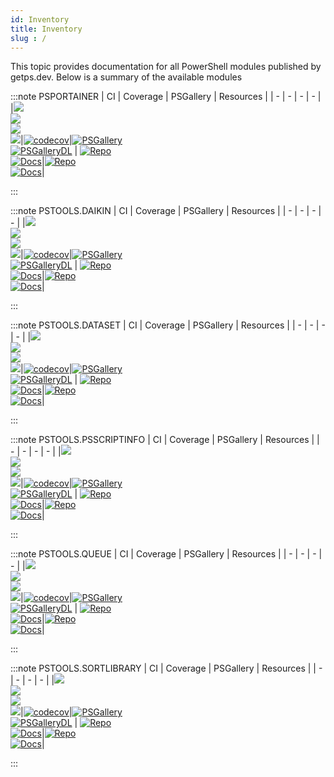 ```yaml
---
id: Inventory
title: Inventory
slug : /
---
```


This topic provides documentation for all PowerShell modules published by getps.dev. Below is a summary of the available modules

:::note PSPORTAINER
| CI | Coverage | PSGallery | Resources |
| - | - | - | - |
|[![](https://github.com/hanpq/PSPortainer/actions/workflows/pester_core_linux.yml/badge.svg?branch=main)](https://github.com/hanpq/PSPortainer/actions/workflows/pester_core_linux.yml)<br/>[![](https://github.com/hanpq/PSPortainer/actions/workflows/pester_desktop_windows.yml/badge.svg?branch=main)](https://github.com/hanpq/PSPortainer/actions/workflows/pester_desktop_windows.yml)<br/>[![](https://github.com/hanpq/PSPortainer/actions/workflows/pester_core_macos.yml/badge.svg?branch=main)](https://github.com/hanpq/PSPortainer/actions/workflows/pester_core_macos.yml)<br/>[![](https://github.com/hanpq/PSPortainer/actions/workflows/pester_core_windows_codecov.yml/badge.svg?branch=main)](https://github.com/hanpq/PSPortainer/actions/workflows/pester_core_windows_codecov.yml)|[![codecov](https://codecov.io/gh/hanpq/PSPortainer/branch/main/graph/badge.svg)](https://codecov.io/gh/hanpq/PSPortainer)|[![PSGallery](https://img.shields.io/powershellgallery/v/PSPortainer?label=PSGallery)](https://www.powershellgallery.com/packages/PSPortainer)<br/>[![PSGalleryDL](https://img.shields.io/powershellgallery/dt/PSPortainer?label=PSGallery%20downloads)](https://www.powershellgallery.com/packages/PSPortainer)     | [![Repo](https://img.shields.io/badge/Repo-PSPortainer-success?logo=github)](https://github.com/hanpq/PSPortainer) <br/> [![Docs](https://img.shields.io/badge/Docs-PSPortainer-success?logo=read-the-docs)](https://getps.dev/modules/PSPortainer/quickstart)|[![Repo](https://img.shields.io/badge/Repo-PSPortainer-success?logo=github)](https://github.com/hanpq/PSPortainer)<br/>[![Docs](https://img.shields.io/badge/Docs-PSPortainer-success?logo=read-the-docs)](https://getps.dev/modules/PSPortainer/quickstart)|

:::

:::note PSTOOLS.DAIKIN
| CI | Coverage | PSGallery | Resources |
| - | - | - | - |
|[![](https://github.com/hanpq/pstools.daikin/actions/workflows/pester_core_linux.yml/badge.svg?branch=main)](https://github.com/hanpq/pstools.daikin/actions/workflows/pester_core_linux.yml)<br/>[![](https://github.com/hanpq/pstools.daikin/actions/workflows/pester_desktop_windows.yml/badge.svg?branch=main)](https://github.com/hanpq/pstools.daikin/actions/workflows/pester_desktop_windows.yml)<br/>[![](https://github.com/hanpq/pstools.daikin/actions/workflows/pester_core_macos.yml/badge.svg?branch=main)](https://github.com/hanpq/pstools.daikin/actions/workflows/pester_core_macos.yml)<br/>[![](https://github.com/hanpq/pstools.daikin/actions/workflows/pester_core_windows_codecov.yml/badge.svg?branch=main)](https://github.com/hanpq/pstools.daikin/actions/workflows/pester_core_windows_codecov.yml)|[![codecov](https://codecov.io/gh/hanpq/pstools.daikin/branch/main/graph/badge.svg)](https://codecov.io/gh/hanpq/pstools.daikin)|[![PSGallery](https://img.shields.io/powershellgallery/v/pstools.daikin?label=PSGallery)](https://www.powershellgallery.com/packages/pstools.daikin)<br/>[![PSGalleryDL](https://img.shields.io/powershellgallery/dt/pstools.daikin?label=PSGallery%20downloads)](https://www.powershellgallery.com/packages/pstools.daikin)     | [![Repo](https://img.shields.io/badge/Repo-pstools.daikin-success?logo=github)](https://github.com/hanpq/pstools.daikin) <br/> [![Docs](https://img.shields.io/badge/Docs-pstools.daikin-success?logo=read-the-docs)](https://getps.dev/modules/pstools.daikin/quickstart)|[![Repo](https://img.shields.io/badge/Repo-pstools.daikin-success?logo=github)](https://github.com/hanpq/pstools.daikin)<br/>[![Docs](https://img.shields.io/badge/Docs-pstools.daikin-success?logo=read-the-docs)](https://getps.dev/modules/pstools.daikin/quickstart)|

:::

:::note PSTOOLS.DATASET
| CI | Coverage | PSGallery | Resources |
| - | - | - | - |
|[![](https://github.com/hanpq/pstools.dataset/actions/workflows/pester_core_linux.yml/badge.svg?branch=main)](https://github.com/hanpq/pstools.dataset/actions/workflows/pester_core_linux.yml)<br/>[![](https://github.com/hanpq/pstools.dataset/actions/workflows/pester_desktop_windows.yml/badge.svg?branch=main)](https://github.com/hanpq/pstools.dataset/actions/workflows/pester_desktop_windows.yml)<br/>[![](https://github.com/hanpq/pstools.dataset/actions/workflows/pester_core_macos.yml/badge.svg?branch=main)](https://github.com/hanpq/pstools.dataset/actions/workflows/pester_core_macos.yml)<br/>[![](https://github.com/hanpq/pstools.dataset/actions/workflows/pester_core_windows_codecov.yml/badge.svg?branch=main)](https://github.com/hanpq/pstools.dataset/actions/workflows/pester_core_windows_codecov.yml)|[![codecov](https://codecov.io/gh/hanpq/pstools.dataset/branch/main/graph/badge.svg)](https://codecov.io/gh/hanpq/pstools.dataset)|[![PSGallery](https://img.shields.io/powershellgallery/v/pstools.dataset?label=PSGallery)](https://www.powershellgallery.com/packages/pstools.dataset)<br/>[![PSGalleryDL](https://img.shields.io/powershellgallery/dt/pstools.dataset?label=PSGallery%20downloads)](https://www.powershellgallery.com/packages/pstools.dataset)     | [![Repo](https://img.shields.io/badge/Repo-pstools.dataset-success?logo=github)](https://github.com/hanpq/pstools.dataset) <br/> [![Docs](https://img.shields.io/badge/Docs-pstools.dataset-success?logo=read-the-docs)](https://getps.dev/modules/pstools.dataset/quickstart)|[![Repo](https://img.shields.io/badge/Repo-pstools.dataset-success?logo=github)](https://github.com/hanpq/pstools.dataset)<br/>[![Docs](https://img.shields.io/badge/Docs-pstools.dataset-success?logo=read-the-docs)](https://getps.dev/modules/pstools.dataset/quickstart)|

:::

:::note PSTOOLS.PSSCRIPTINFO
| CI | Coverage | PSGallery | Resources |
| - | - | - | - |
|[![](https://github.com/hanpq/pstools.psscriptinfo/actions/workflows/pester_core_linux.yml/badge.svg?branch=main)](https://github.com/hanpq/pstools.psscriptinfo/actions/workflows/pester_core_linux.yml)<br/>[![](https://github.com/hanpq/pstools.psscriptinfo/actions/workflows/pester_desktop_windows.yml/badge.svg?branch=main)](https://github.com/hanpq/pstools.psscriptinfo/actions/workflows/pester_desktop_windows.yml)<br/>[![](https://github.com/hanpq/pstools.psscriptinfo/actions/workflows/pester_core_macos.yml/badge.svg?branch=main)](https://github.com/hanpq/pstools.psscriptinfo/actions/workflows/pester_core_macos.yml)<br/>[![](https://github.com/hanpq/pstools.psscriptinfo/actions/workflows/pester_core_windows_codecov.yml/badge.svg?branch=main)](https://github.com/hanpq/pstools.psscriptinfo/actions/workflows/pester_core_windows_codecov.yml)|[![codecov](https://codecov.io/gh/hanpq/pstools.psscriptinfo/branch/main/graph/badge.svg)](https://codecov.io/gh/hanpq/pstools.psscriptinfo)|[![PSGallery](https://img.shields.io/powershellgallery/v/pstools.psscriptinfo?label=PSGallery)](https://www.powershellgallery.com/packages/pstools.psscriptinfo)<br/>[![PSGalleryDL](https://img.shields.io/powershellgallery/dt/pstools.psscriptinfo?label=PSGallery%20downloads)](https://www.powershellgallery.com/packages/pstools.psscriptinfo)     | [![Repo](https://img.shields.io/badge/Repo-pstools.psscriptinfo-success?logo=github)](https://github.com/hanpq/pstools.psscriptinfo) <br/> [![Docs](https://img.shields.io/badge/Docs-pstools.psscriptinfo-success?logo=read-the-docs)](https://getps.dev/modules/pstools.psscriptinfo/quickstart)|[![Repo](https://img.shields.io/badge/Repo-pstools.psscriptinfo-success?logo=github)](https://github.com/hanpq/pstools.psscriptinfo)<br/>[![Docs](https://img.shields.io/badge/Docs-pstools.psscriptinfo-success?logo=read-the-docs)](https://getps.dev/modules/pstools.psscriptinfo/quickstart)|

:::

:::note PSTOOLS.QUEUE
| CI | Coverage | PSGallery | Resources |
| - | - | - | - |
|[![](https://github.com/hanpq/pstools.queue/actions/workflows/pester_core_linux.yml/badge.svg?branch=main)](https://github.com/hanpq/pstools.queue/actions/workflows/pester_core_linux.yml)<br/>[![](https://github.com/hanpq/pstools.queue/actions/workflows/pester_desktop_windows.yml/badge.svg?branch=main)](https://github.com/hanpq/pstools.queue/actions/workflows/pester_desktop_windows.yml)<br/>[![](https://github.com/hanpq/pstools.queue/actions/workflows/pester_core_macos.yml/badge.svg?branch=main)](https://github.com/hanpq/pstools.queue/actions/workflows/pester_core_macos.yml)<br/>[![](https://github.com/hanpq/pstools.queue/actions/workflows/pester_core_windows_codecov.yml/badge.svg?branch=main)](https://github.com/hanpq/pstools.queue/actions/workflows/pester_core_windows_codecov.yml)|[![codecov](https://codecov.io/gh/hanpq/pstools.queue/branch/main/graph/badge.svg)](https://codecov.io/gh/hanpq/pstools.queue)|[![PSGallery](https://img.shields.io/powershellgallery/v/pstools.queue?label=PSGallery)](https://www.powershellgallery.com/packages/pstools.queue)<br/>[![PSGalleryDL](https://img.shields.io/powershellgallery/dt/pstools.queue?label=PSGallery%20downloads)](https://www.powershellgallery.com/packages/pstools.queue)     | [![Repo](https://img.shields.io/badge/Repo-pstools.queue-success?logo=github)](https://github.com/hanpq/pstools.queue) <br/> [![Docs](https://img.shields.io/badge/Docs-pstools.queue-success?logo=read-the-docs)](https://getps.dev/modules/pstools.queue/quickstart)|[![Repo](https://img.shields.io/badge/Repo-pstools.queue-success?logo=github)](https://github.com/hanpq/pstools.queue)<br/>[![Docs](https://img.shields.io/badge/Docs-pstools.queue-success?logo=read-the-docs)](https://getps.dev/modules/pstools.queue/quickstart)|

:::

:::note PSTOOLS.SORTLIBRARY
| CI | Coverage | PSGallery | Resources |
| - | - | - | - |
|[![](https://github.com/hanpq/pstools.sortlibrary/actions/workflows/pester_core_linux.yml/badge.svg?branch=main)](https://github.com/hanpq/pstools.sortlibrary/actions/workflows/pester_core_linux.yml)<br/>[![](https://github.com/hanpq/pstools.sortlibrary/actions/workflows/pester_desktop_windows.yml/badge.svg?branch=main)](https://github.com/hanpq/pstools.sortlibrary/actions/workflows/pester_desktop_windows.yml)<br/>[![](https://github.com/hanpq/pstools.sortlibrary/actions/workflows/pester_core_macos.yml/badge.svg?branch=main)](https://github.com/hanpq/pstools.sortlibrary/actions/workflows/pester_core_macos.yml)<br/>[![](https://github.com/hanpq/pstools.sortlibrary/actions/workflows/pester_core_windows_codecov.yml/badge.svg?branch=main)](https://github.com/hanpq/pstools.sortlibrary/actions/workflows/pester_core_windows_codecov.yml)|[![codecov](https://codecov.io/gh/hanpq/pstools.sortlibrary/branch/main/graph/badge.svg)](https://codecov.io/gh/hanpq/pstools.sortlibrary)|[![PSGallery](https://img.shields.io/powershellgallery/v/pstools.sortlibrary?label=PSGallery)](https://www.powershellgallery.com/packages/pstools.sortlibrary)<br/>[![PSGalleryDL](https://img.shields.io/powershellgallery/dt/pstools.sortlibrary?label=PSGallery%20downloads)](https://www.powershellgallery.com/packages/pstools.sortlibrary)     | [![Repo](https://img.shields.io/badge/Repo-pstools.sortlibrary-success?logo=github)](https://github.com/hanpq/pstools.sortlibrary) <br/> [![Docs](https://img.shields.io/badge/Docs-pstools.sortlibrary-success?logo=read-the-docs)](https://getps.dev/modules/pstools.sortlibrary/quickstart)|[![Repo](https://img.shields.io/badge/Repo-pstools.sortlibrary-success?logo=github)](https://github.com/hanpq/pstools.sortlibrary)<br/>[![Docs](https://img.shields.io/badge/Docs-pstools.sortlibrary-success?logo=read-the-docs)](https://getps.dev/modules/pstools.sortlibrary/quickstart)|

:::

